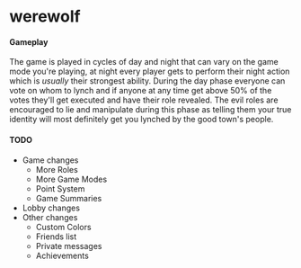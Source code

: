 # werewolf

#### Gameplay
The game is played in cycles of day and night that can vary on the game mode you're playing, at night every player gets to perform their night action which is *usually* their strongest ability. During the day phase everyone can vote on whom to lynch and if anyone at any time get above 50% of the votes they'll get executed and have their role revealed. The evil roles are encouraged to lie and manipulate during this phase as telling them your true identity will most definitely get you lynched by the good town's people.

#### TODO

- Game changes
  + More Roles
  + More Game Modes
  + Point System
  + Game Summaries
- Lobby changes
- Other changes
  + Custom Colors
  + Friends list
  + Private messages
  + Achievements
